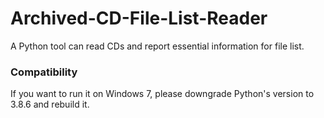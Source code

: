 # Archived-CD-File-List-Reader

A Python tool can read CDs and report essential information for file list.





### Compatibility

If you want to run it on Windows 7, please downgrade Python's version to 3.8.6 and rebuild it.

